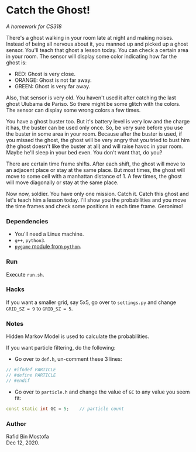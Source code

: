 # Catch the Ghost!
_A homework for CS318_

There's a ghost walking in your room late at night and making noises. Instead of being all
nervous about it, you manned up and picked up a ghost sensor. You'll teach that ghost a lesson
today. You can check a certain area in your room. The sensor will display some color indicating
how far the ghost is:

* RED: Ghost is very close.
* ORANGE: Ghost is not far away.
* GREEN: Ghost is very far away.

Also, that sensor is very old. You haven't used it after catching the last ghost Ulubama de
Pariso. So there might be some glitch with the colors. The sensor can display some wrong colors
a few times.

You have a ghost buster too. But it's battery level is very low and the charge it has, the 
buster can be used only once. So, be very sure before you use the buster in some area in your
room. Because after the buster is used, if you missed the ghost, the ghost will be very angry
that you tried to bust him (the ghost doesn't like the buster at all) and will raise havoc in
your room. Maybe he'll sleep in your bed even. You don't want that, do you?

There are certain time frame shifts. After each shift, the ghost will move to an adjacent place
or stay at the same place. But most times, the ghost will move to some cell with a manhattan
distance of 1. A few times, the ghost will move diagonally or stay at the same place.

Now now, soldier. You have only one mission. Catch it. Catch this ghost and let's teach him a
lesson today. I'll show you the probabilities and you move the time frames and check some 
positions in each time frame. Geronimo!

### Dependencies

* You'll need a Linux machine.
* `g++`, `python3`.
* [`pygame` module from `python`](https://www.pygame.org/wiki/GettingStarted).

### Run

Execute `run.sh`.

### Hacks

If you want a smaller grid, say 5x5, go over to `settings.py` and change `GRID_SZ = 9` to
`GRID_SZ = 5`.

### Notes

Hidden Markov Model is used to calculate the probabilities. 

If you want particle filtering, do the following:
* Go over to `def.h`, un-comment these 3 lines:
```cpp
// #ifndef PARTICLE
// #define PARTICLE
// #endif
```
* Go over to `particle.h` and change the value of `GC` to any value you seem fit:
```cpp
const static int GC = 5;	// particle count
```

### Author

Rafid Bin Mostofa <br/>
Dec 12, 2020.
